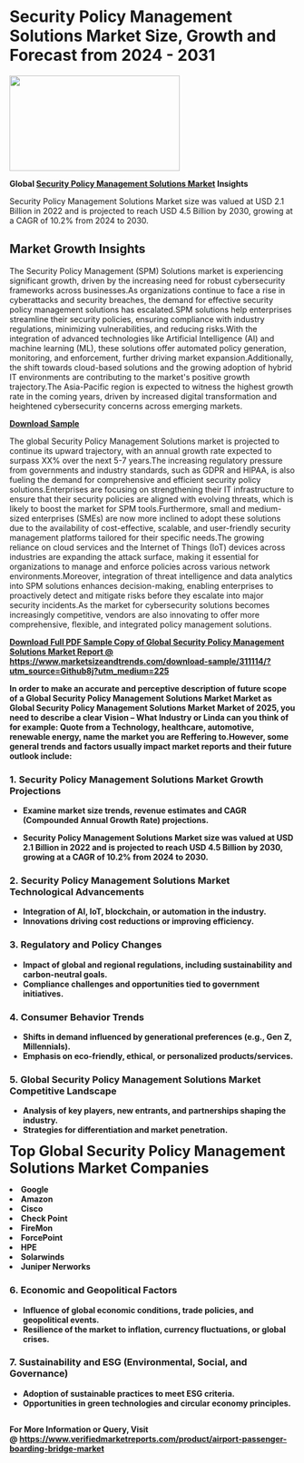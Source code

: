 <H1>Security Policy Management Solutions Market Size, Growth and Forecast from 2024 - 2031</H1><img class="aligncenter size-medium wp-image-584254" src="https://thirdeyenews.in/wp-content/uploads/2024/09/Global-Market-Research-300x168.jpeg" alt="" width="300" height="168" /><p><strong>Global&nbsp;<a href="https://www.marketsizeandtrends.com/download-sample/311114/?utm_source=Github8j?utm_medium=225">Security Policy Management Solutions Market</a> Insights</strong></p><p>Security Policy Management Solutions Market size was valued at USD 2.1 Billion in 2022 and is projected to reach USD 4.5 Billion by 2030, growing at a CAGR of 10.2% from 2024 to 2030.</p><p><h2>Market Growth Insights</h2> <p>The Security Policy Management (SPM) Solutions market is experiencing significant growth, driven by the increasing need for robust cybersecurity frameworks across businesses.As organizations continue to face a rise in cyberattacks and security breaches, the demand for effective security policy management solutions has escalated.SPM solutions help enterprises streamline their security policies, ensuring compliance with industry regulations, minimizing vulnerabilities, and reducing risks.With the integration of advanced technologies like Artificial Intelligence (AI) and machine learning (ML), these solutions offer automated policy generation, monitoring, and enforcement, further driving market expansion.Additionally, the shift towards cloud-based solutions and the growing adoption of hybrid IT environments are contributing to the market's positive growth trajectory.The Asia-Pacific region is expected to witness the highest growth rate in the coming years, driven by increased digital transformation and heightened cybersecurity concerns across emerging markets.</p> <p><strong><a href="#">Download Sample</a></strong></p> <p>The global Security Policy Management Solutions market is projected to continue its upward trajectory, with an annual growth rate expected to surpass XX% over the next 5-7 years.The increasing regulatory pressure from governments and industry standards, such as GDPR and HIPAA, is also fueling the demand for comprehensive and efficient security policy solutions.Enterprises are focusing on strengthening their IT infrastructure to ensure that their security policies are aligned with evolving threats, which is likely to boost the market for SPM tools.Furthermore, small and medium-sized enterprises (SMEs) are now more inclined to adopt these solutions due to the availability of cost-effective, scalable, and user-friendly security management platforms tailored for their specific needs.The growing reliance on cloud services and the Internet of Things (IoT) devices across industries are expanding the attack surface, making it essential for organizations to manage and enforce policies across various network environments.Moreover, integration of threat intelligence and data analytics into SPM solutions enhances decision-making, enabling enterprises to proactively detect and mitigate risks before they escalate into major security incidents.As the market for cybersecurity solutions becomes increasingly competitive, vendors are also innovating to offer more comprehensive, flexible, and integrated policy management solutions.</p> <p><strong><a href="#"></p><p><span class=""><strong>Download Full PDF Sample Copy of Global Security Policy Management Solutions Market Report</strong> @ <a href="https://www.marketsizeandtrends.com/download-sample/311114/?utm_source=Github8j?utm_medium=225" target="_blank">https://www.marketsizeandtrends.com/download-sample/311114/?utm_source=Github8j?utm_medium=225</a></span></p><p>In order to make an accurate and perceptive description of future scope of a Global&nbsp;Security Policy Management Solutions Market Market as Global&nbsp;Security Policy Management Solutions Market Market of 2025, you need to describe a clear Vision &ndash; What Industry or Linda can you think of for example: Quote from a Technology, healthcare, automotive, renewable energy, name the market you are Reffering to.However, some general trends and factors usually impact market reports and their future outlook include:</p><h3>1.&nbsp;<strong>Security Policy Management Solutions Market Growth Projections</strong></h3><ul><li>Examine market size trends, revenue estimates and CAGR (Compounded Annual Growth Rate) projections.</li><li><p>Security Policy Management Solutions Market size was valued at USD 2.1 Billion in 2022 and is projected to reach USD 4.5 Billion by 2030, growing at a CAGR of 10.2% from 2024 to 2030.</p></li></ul><h3>2.&nbsp;<strong>Security Policy Management Solutions Market Technological Advancements</strong></h3><ul><li>Integration of AI, IoT, blockchain, or automation in the industry.</li><li>Innovations driving cost reductions or improving efficiency.</li></ul><h3>3.&nbsp;<strong>Regulatory and Policy Changes</strong></h3><ul><li>Impact of global and regional regulations, including sustainability and carbon-neutral goals.</li><li>Compliance challenges and opportunities tied to government initiatives.</li></ul><h3>4.&nbsp;<strong>Consumer Behavior Trends</strong></h3><ul><li>Shifts in demand influenced by generational preferences (e.g., Gen Z, Millennials).</li><li>Emphasis on eco-friendly, ethical, or personalized products/services.</li></ul><h3>5.&nbsp;<strong>Global Security Policy Management Solutions Market Competitive Landscape</strong></h3><ul><li>Analysis of key players, new entrants, and partnerships shaping the industry.</li><li>Strategies for differentiation and market penetration.</li></ul><p data-pm-slice="1 1 []"><span style="color: inherit; font-family: inherit; font-size: 25px;">Top Global Security Policy Management Solutions Market Companies</span></p><div class="" data-test-id=""><p><li>Google</li><li> Amazon</li><li> Cisco</li><li> Check Point</li><li> FireMon</li><li> ForcePoint</li><li> HPE</li><li> Solarwinds</li><li> Juniper Nerworks</li></p></div><h3>6.&nbsp;<strong>Economic and Geopolitical Factors</strong></h3><ul><li>Influence of global economic conditions, trade policies, and geopolitical events.</li><li>Resilience of the market to inflation, currency fluctuations, or global crises.</li></ul><h3>7.&nbsp;<strong>Sustainability and ESG (Environmental, Social, and Governance)</strong></h3><ul><li>Adoption of sustainable practices to meet ESG criteria.</li><li>Opportunities in green technologies and circular economy principles.</li></ul><h2><strong style="font-size: 14px;">For More Information or Query, Visit @&nbsp;</strong><a style="background-color: #ffffff; font-size: 14px;" href="https://www.marketsizeandtrends.com/report/security-policy-management-solutions-market/" target="_blank">https://www.verifiedmarketreports.com/product/airport-passenger-boarding-bridge-market</a></h2>